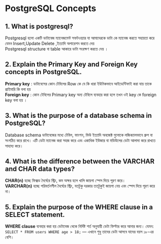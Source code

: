 # PostgreSQL Concepts

## 1. What is postgresql?

Postgresql হলো একটি ডাটাবেজ ম্যানেজমেন্ট সফটওয়্যার যা আমাদেরকে ডাটা কে ম্যানেজ করতে সহায়তা করে যেমন Insert,Update Delete ,ইত্যাদি অপারেশন করতে দেয়  
Postgresql structure বা table আকারে ডাটা সংরক্ষণ করতে দেয় ।

## 2. Explain the Primary Key and Foreign Key concepts in PostgreSQL.

**Primary key** : ডাটাবেসের কোন টেবিলের Row কে যে কি ধারা ইউনিকভাবে আইডেন্টিফাই করা যায় তাকে প্রাইমারি কি বলা হয়  
**Foreign key** : কোন টেবিলের Primary key অন্য টেবিলে ব্যবহার করা হলে তখন ওই key কে  foreign key বলা হয় ।

## 3. What is the purpose of a database schema in PostgreSQL?

Database schema ডাটাবেজের মধ্যে টেবিল, ফাংশন, ভিউ ইত্যাদি অবজেক্ট গুলোকে লজিক্যালভাবে গ্রুপ বা সংগঠিত করে রাখে। এটি ডেটা ম্যানেজ করা সহজ করে এবং একাধিক ইউজার বা মডিউলের ডেটা আলাদা করে রাখতে সাহায্য করে।

## 4. What is the difference between the VARCHAR and CHAR data types?

**CHAR(n)** হচ্ছে ফিক্সড দৈর্ঘ্যের স্ট্রিং, কম অক্ষর হলে খালি জায়গা স্পেস দিয়ে পূরণ করে।  
**VARCHAR(n)** হচ্ছে পরিবর্তনশীল দৈর্ঘ্যের স্ট্রিং, যতটুকু দরকার ততটুকুই জায়গা নেয় এবং স্পেস দিয়ে পূরণ করে না।

## 5. Explain the purpose of the WHERE clause in a SELECT statement.

**WHERE clause** ব্যবহার করা হয় ডেটাবেজ থেকে নির্দিষ্ট শর্ত অনুযায়ী ডেটা ফিল্টার করে আনার জন্য। যেমন: `SELECT * FROM users WHERE age > 18;` — এখানে শুধু তাদের ডেটা আসবে যাদের বয়স ১৮-এর বেশি।
